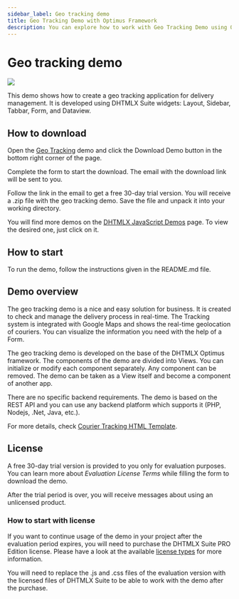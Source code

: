 ```yaml
---
sidebar_label: Geo tracking demo
title: Geo Tracking Demo with Optimus Framework 
description: You can explore how to work with Geo Tracking Demo using Optimus Framework in the documentation of the DHTMLX JavaScript UI library. Browse developer guides and API reference, try out code examples and live demos, and download a free 30-day evaluation version of DHTMLX Suite 7.
---
```


# Geo tracking demo

[comment]: # (todo добавить ссылку на демку на картинку и под картинкой)

![](../assets/optimus/demo/geotracking_demo.png)

This demo shows how to create a geo tracking application for delivery management. It is developed using DHTMLX Suite widgets: Layout, Sidebar, Tabbar, Form, and Dataview.

## How to download

Open the [Geo Tracking](https://dhtmlx.com/docs/products/demoApps/dhtmlxGeoTracking/) demo and click the Download Demo button in the bottom right corner of the page.

Complete the form to start the download. The email with the download link will be sent to you.

Follow the link in the email to get a free 30-day trial version. You will receive a .zip file with the geo tracking demo. Save the file and unpack it into your working directory.

You will find more demos on the [DHTMLX JavaScript Demos](https://dhtmlx.com/docs/products/demoApps/) page. To view the desired one, just click on it.

## How to start

To run the demo, follow the instructions given in the README.md file.

## Demo overview

The geo tracking demo is a nice and easy solution for business. It is created to check and manage the delivery process in real-time. The Tracking system is integrated with Google Maps and shows the real-time geolocation of couriers. You can visualize the information you need with the help of a Form.

The geo tracking demo is developed on the base of the DHTMLX Optimus framework. The components of the demo are divided into Views. You can initialize or modify each component separately. Any component can be removed. The demo can be taken as a View itself and become a component of another app.

There are no specific backend requirements. The demo is based on the REST API and you can use any backend platform which supports it (PHP, Nodejs, .Net, Java, etc.).

For more details, check [Courier Tracking HTML Template](https://dhtmlx.com/docs/products/dhtmlxGeoTracking/).
## License

A free 30-day trial version is provided to you only for evaluation purposes. You can learn more about *Evaluation License Terms* while filling the form to download the demo.

After the trial period is over, you will receive messages about using an unlicensed product.

### How to start with license

If you want to continue usage of the demo in your project after the evaluation period expires, you will need to purchase the DHTMLX Suite PRO Edition license. Please have a look at the available [license types](https://dhtmlx.com/docs/products/licenses.shtml) for more information.

You will need to replace the .js and .css files of the evaluation version with the licensed files of DHTMLX Suite to be able to work with the demo after the purchase.

